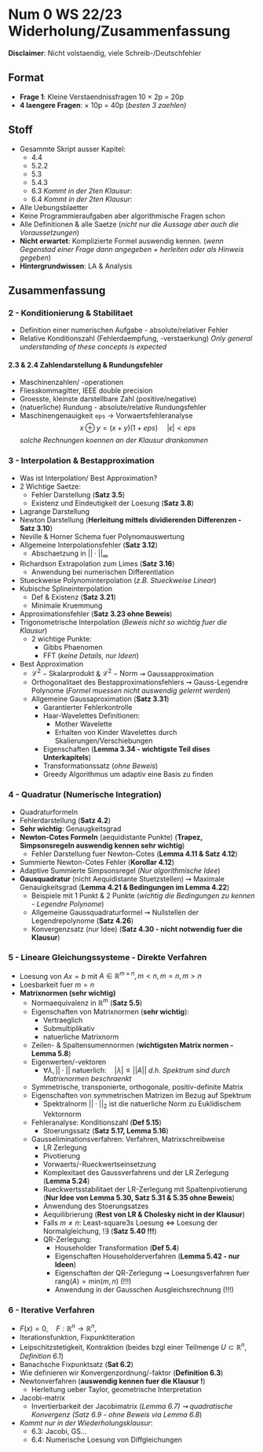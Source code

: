 
# Num 0 WS 22/23 Widerholung/Zusammenfassung 

**Disclaimer**: Nicht volstaendig, viele Schreib-/Deutschfehler

## Format

*  **Frage 1**: Kleine Verstaendnissfragen 10 $\times$ 2p = 20p 
*  **4 laengere Fragen**: $\times$ 10p = 40p (*besten 3 zaehlen)* 

## Stoff

*  Gesammte Skript ausser Kapitel: 
	*  4.4
	*  5.2.2
	*  5.3
	*  5.4.3
	*  6.3  *Kommt in der 2ten Klausur*:
	*  6.4  *Kommt in der 2ten Klausur*:
*  Alle Uebungsblaetter
* Keine Programmieraufgaben aber algorithmische Fragen schon 
*  Alle Definitionen & alle Saetze (*nicht nur die Aussage aber auch die Voraussetzungen*)
*  **Nicht erwartet**: Komplizierte Formel auswendig kennen. (*wenn Gegenstad einer Frage dann angegeben + herleiten oder als Hinweis gegeben*)
*  **Hintergrundwissen**: LA & Analysis

## Zusammenfassung

### 2 - Konditionierung & Stabilitaet

* Definition einer numerischen Aufgabe - absolute/relativer Fehler
*  Relative Konditionszahl (Fehlerdaempfung, -verstaerkung)
*Only general understanding of these concepts is expected*

#### 2.3 & 2.4 Zahlendarstellung & Rundungsfehler

* Maschinenzahlen/ -operationen
* Fliesskommagitter, IEEE double precision
* Groesste, kleinste darstellbare Zahl (positive/negative)
* (natuerliche) Rundung - absolute/relative Rundungsfehler
* Maschinengenauigkeit  `eps` $\rightarrow$ Vorwaertsfehleranalyse
	$$ x\oplus y = (x + y)(1 + eps) \,  \quad |\epsilon | < eps $$
*solche Rechnungen koennen an der Klausur drankommen*

### 3 - Interpolation & Bestapproximation

* Was ist Interpolation/ Best Approximation?
* 2 Wichtige Saetze:
	* Fehler Darstellung (**Satz 3.5**)
	* Existenz und Eindeutigkeit der Loesung (**Satz 3.8**)
* Lagrange Darstellung
* Newton Darstellung (**Herleitung mittels dividierenden Differenzen - Satz 3.10**)
* Neville & Horner Schema fuer Polynomauswertung
* Allgemeine Interpolationsfehler (**Satz 3.12**)
	* Abschaetzung in $||\cdot ||_{\infty}$      
* Richardson Extrapolation zum Limes (**Satz 3.16**)
	* Anwendung bei numerischen Differentiation
* Stueckweise Polynominterpolation (*z.B. Stueckweise Linear*)
* Kubische Splineinterpolation
	* Def  & Existenz (**Satz 3.21**)
	* Minimale Kruemmung
* Approximationsfehler (**Satz 3.23 ohne Beweis**)
* Trigonometrische Interpolation (*Beweis nicht so wichtig fuer die Klausur*)
	* 2 wichtige Punkte:
		* Gibbs Phaenomen
		* FFT (*keine Details, nur Ideen*)
* Best Approximation
	* $\mathcal{L}^2-\text{Skalarprodukt}$ & $\mathcal{L}^2 - \text{Norm}$ $\rightsquigarrow$ Gaussapproximation
	* Orthogonalitaet des Bestapproximationsfehlers $\rightsquigarrow$ Gauss-Legendre Polynome (*Formel muessen nicht auswendig gelernt werden*) 
	* Allgemeine Gaussaproximation (**Satz 3.31**)
		* Garantierter Fehlerkontrolle
		* Haar-Wavelettes Definitionen: 
			* Mother Wavelette
			* Erhalten von Kinder Wavelettes durch Skalierungen/Verschiebungen
		* Eigenschaften (**Lemma 3.34 - wichtigste Teil dises Unterkapitels**)
		* Transformationssatz (*ohne Beweis*)
		* Greedy Algorithmus um adaptiv eine Basis zu finden

### 4 - Quadratur (Numerische Integration)

* Quadraturformeln
* Fehlerdarstellung (**Satz 4.2**)
* **Sehr wichtig**: Genaugkeitsgrad
* **Newton-Cotes Formeln** (aequidistante Punkte) (**Trapez, Simpsonsregeln auswendig kennen sehr wichtig**)
	* Fehler Darstellung fuer Newton-Cotes (**Lemma 4.11 & Satz 4.12**)
* Summierte Newton-Cotes Fehler (**Korollar 4.12**)
* Adaptive Summierte Simpsonsregel (*Nur algorithmische Idee*)
* **Gausquadratur** (nicht Aequidistante Stuetzstellen) $\rightsquigarrow$ Maximale Genauigkeitsgrad (**Lemma 4.21 & Bedingungen im Lemma 4.22**)
	* Beispiele mit 1 Punkt & 2 Punkte (*wichtig die Bedingungen zu kennen - Legendre Polynome*)
	* Allgemeine Gaussquadraturformel $\rightsquigarrow$ Nullstellen der Legendrepolynome (**Satz 4.26**)
	* Konvergenzsatz (nur Idee) (**Satz 4.30 - nicht notwendig fuer die Klausur**)

### 5 - Lineare Gleichungssysteme - Direkte Verfahren

* Loesung von $Ax = b$ mit  $A \in \mathbb{R}^{m\times n},  \, m < n, \, m = n, \, m > n$  
* Loesbarkeit fuer $m = n$ 
* **Matrixnormen (sehr wichtig)**
	* Normaequivalenz in $\mathbb{R}^{m}$ (**Satz 5.5**)
	* Eigenschaften von Matrixnormen (**sehr wichtig**):
		* Vertraeglich
		* Submultiplikativ
		* natuerliche Matrixnorm
	* Zeilen- & Spaltensumennormen (**wichtigsten Matrix normen - Lemma 5.8**)
	* Eigenwerten/-vektoren
		* $\forall\lambda , \, || \cdot || \text{ natuerlich:} \quad |\lambda | \leq || A ||$  *d.h. Spektrum sind durch Matrixnormen beschraenkt*
	* Symmetrische, transponierte, orthogonale, positiv-definite Matrix
	*  Eigenschaften von symmetrischen Matrizen im Bezug auf Spektrum
		*  Spektralnorm $|| \cdot ||_{2}$ ist die natuerliche Norm zu Euklidischem Vektornorm
	* Fehleranalyse: Konditionszahl (**Def 5.15**)
		* Stoerungssatz (**Satz 5.17, Lemma 5.16**)
	*  Gausseliminationsverfahren: Verfahren, Matrixschreibweise
		* LR Zerlegung
		* Pivotierung
		* Vorwaerts/-Rueckwertseinsetzung
		* Komplexitaet des Gaussverfahrens und der LR Zerlegung (**Lemma 5.24**)
		* Rueckwertsstabilitaet der LR-Zerlegung mit Spaltenpivotierung (**Nur Idee von Lemma 5.30, Satz 5.31 & 5.35 ohne Beweis**)
		* Anwendung des Stoerungsatzes
		* Aequilibrierung (**Rest von LR & Cholesky nicht in der Klausur**)
		* Falls $m \neq n$: Least-square3s Loesung $\iff$ Loesung der Normalgleichung, $!\exists$ (**Satz 5.40 !!!**)
		* QR-Zerlegung: 
			* Householder Transformation (**Def 5.4**)
			* Eigenschaften Householderverfahren (**Lemma 5.42 - nur Ideen**)
			* Eigenschaften der QR-Zerlegung $\rightsquigarrow$ Loesungsverfahren fuer $\text{rang}(A) = \text{min}(m, n)$ (!!!)
			* Anwendung in der Gausschen Ausgleichsrechnung (!!!)

### 6 - Iterative Verfahren

* $F(x) = 0,  \quad F:\mathbb{R}^n\rightarrow\mathbb{R}^n$, 
* Iterationsfunktion, Fixpunktiteration
* Leipschitzstetigkeit, Kontraktion (beides bzgl einer Teilmenge $U \subset \mathbb{R}^n$, *Definition 6.1*)
* Banachsche Fixpunktsatz (**Sat 6.2**)
* Wie definieren wir Konvergenzordnung/-faktor (**Definition 6.3**)
* Newtonverfahren (**auswendig kennen fuer die Klausur !**)
	* Herleitung ueber Taylor, geometrische Interpretation
* Jacobi-matrix 
	* Invertierbarkeit der Jacobimatrix (**Lemma 6.7*) $\rightsquigarrow$ quadratische Konvergenz (*Satz 6.9 - ohne Beweis via Lemma 6.8**)
* *Kommt nur in der Wiederholungsklausur*:
	* 6.3: Jacobi, GS...
	* 6.4: Numerische Loesung von Diffgleichungen 
